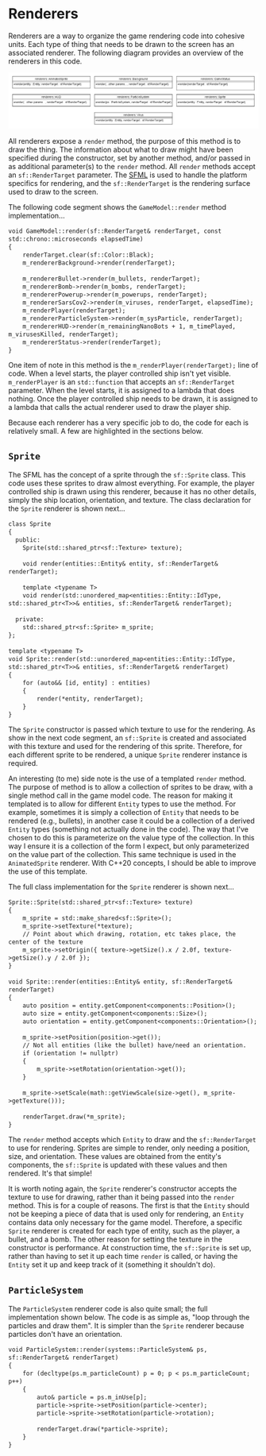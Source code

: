 # Renderers

Renderers are a way to organize the game rendering code into cohesive units.  Each type of thing that needs to be drawn to the screen has an associated renderer.  The following diagram provides an overview of the renderers in this code.

![Renderers Diagram](https://github.com/ProfPorkins/Coronavirus-NanoForce/blob/trunk/docs/images/Renderers.png)

All renderers expose a `render` method, the purpose of this method is to draw the thing.  The information about what to draw might have been specified during the constructor, set by another method, and/or passed in as additional parameter(s) to the `render` method.  All `render` methods accept an `sf::RenderTarget` parameter.  The [SFML](https://www.sfml-dev.org/) is used to handle the platform specifics for rendering, and the `sf::RenderTarget` is the rendering surface used to draw to the screen.

The following code segment shows the `GameModel::render` method implementation...

    void GameModel::render(sf::RenderTarget& renderTarget, const std::chrono::microseconds elapsedTime)
    {
        renderTarget.clear(sf::Color::Black);
        m_rendererBackground->render(renderTarget);

        m_rendererBullet->render(m_bullets, renderTarget);
        m_rendererBomb->render(m_bombs, renderTarget);
        m_rendererPowerup->render(m_powerups, renderTarget);
        m_rendererSarsCov2->render(m_viruses, renderTarget, elapsedTime);
        m_renderPlayer(renderTarget);
        m_rendererParticleSystem->render(m_sysParticle, renderTarget);
        m_rendererHUD->render(m_remainingNanoBots + 1, m_timePlayed, m_virusesKilled, renderTarget);
        m_rendererStatus->render(renderTarget);
    }

One item of note in this method is the `m_renderPlayer(renderTarget);` line of code.  When a level starts, the player controlled ship isn't yet visible.  `m_renderPlayer` is an `std::function` that accepts an `sf::RenderTarget` parameter.  When the level starts, it is assigned to a lambda that does nothing.  Once the player controlled ship needs to be drawn, it is assigned to a lambda that calls the actual renderer used to draw the player ship.

Because each renderer has a very specific job to do, the code for each is relatively small.  A few are highlighted in the sections below.

## `Sprite`

The SFML has the concept of a sprite through the `sf::Sprite` class.  This code uses these sprites to draw almost everything. For example, the player controlled ship is drawn using this renderer, because it has no other details, simply the ship location, orientation, and texture.  The class declaration for the `Sprite` renderer is shown next...

    class Sprite
    {
      public:
        Sprite(std::shared_ptr<sf::Texture> texture);

        void render(entities::Entity& entity, sf::RenderTarget& renderTarget);

        template <typename T>
        void render(std::unordered_map<entities::Entity::IdType, std::shared_ptr<T>>& entities, sf::RenderTarget& renderTarget);

      private:
        std::shared_ptr<sf::Sprite> m_sprite;
    };

    template <typename T>
    void Sprite::render(std::unordered_map<entities::Entity::IdType, std::shared_ptr<T>>& entities, sf::RenderTarget& renderTarget)
    {
        for (auto&& [id, entity] : entities)
        {
            render(*entity, renderTarget);
        }
    }

The `Sprite` constructor is passed which texture to use for the rendering.  As show in the next code segment, an `sf::Sprite` is created and associated with this texture and used for the rendering of this sprite.  Therefore, for each different sprite to be rendered, a unique `Sprite` renderer instance is required.

An interesting (to me) side note is the use of a templated `render` method.  The purpose of method is to allow a collection of sprites to be draw, with a single method call in the game model code.  The reason for making it templated is to allow for different `Entity` types to use the method.  For example, sometimes it is simply a collection of `Entity` that needs to be rendered (e.g., bullets), in another case it could be a collection of a derived `Entity` types (something not actually done in the code).  The way that I've chosen to do this is parameterize on the value type of the collection.  In this way I ensure it is a collection of the form I expect, but only parameterized on the value part of the collection.  This same technique is used in the `AnimatedSprite` renderer.  With C++20 concepts, I should be able to improve the use of this template.

The full class implementation for the `Sprite` renderer is shown next...

    Sprite::Sprite(std::shared_ptr<sf::Texture> texture)
    {
        m_sprite = std::make_shared<sf::Sprite>();
        m_sprite->setTexture(*texture);
        // Point about which drawing, rotation, etc takes place, the center of the texture
        m_sprite->setOrigin({ texture->getSize().x / 2.0f, texture->getSize().y / 2.0f });
    }

    void Sprite::render(entities::Entity& entity, sf::RenderTarget& renderTarget)
    {
        auto position = entity.getComponent<components::Position>();
        auto size = entity.getComponent<components::Size>();
        auto orientation = entity.getComponent<components::Orientation>();

        m_sprite->setPosition(position->get());
        // Not all entities (like the bullet) have/need an orientation.
        if (orientation != nullptr)
        {
            m_sprite->setRotation(orientation->get());
        }

        m_sprite->setScale(math::getViewScale(size->get(), m_sprite->getTexture()));

        renderTarget.draw(*m_sprite);
    }

The `render` method accepts which `Entity` to draw and the `sf::RenderTarget` to use for rendering.  Sprites are simple to render, only needing a position, size, and orientation.  These values are obtained from the entity's components, the `sf::Sprite` is updated with these values and then rendered.  It's that simple!

It is worth noting again, the `Sprite` renderer's constructor accepts the texture to use for drawing, rather than it being passed into the `render` method.  This is for a couple of reasons.  The first is that the `Entity` should not be keeping a piece of data that is used only for rendering, an `Entity` contains data only necessary for the game model.  Therefore, a specific `Sprite` renderer is created for each type of entity, such as the player, a bullet, and a bomb.  The other reason for setting the texture in the constructor is performance.  At construction time, the `sf::Sprite` is set up, rather than having to set it up each time `render` is called, or having the `Entity` set it up and keep track of it (something it shouldn't do).

## `ParticleSystem`

The `ParticleSystem` renderer code is also quite small; the full implementation shown below.  The code is as simple as, "loop through the particles and draw them".  It is simpler than the `Sprite` renderer because particles don't have an orientation.

    void ParticleSystem::render(systems::ParticleSystem& ps, sf::RenderTarget& renderTarget)
    {
        for (decltype(ps.m_particleCount) p = 0; p < ps.m_particleCount; p++)
        {
            auto& particle = ps.m_inUse[p];
            particle->sprite->setPosition(particle->center);
            particle->sprite->setRotation(particle->rotation);

            renderTarget.draw(*particle->sprite);
        }
    }
